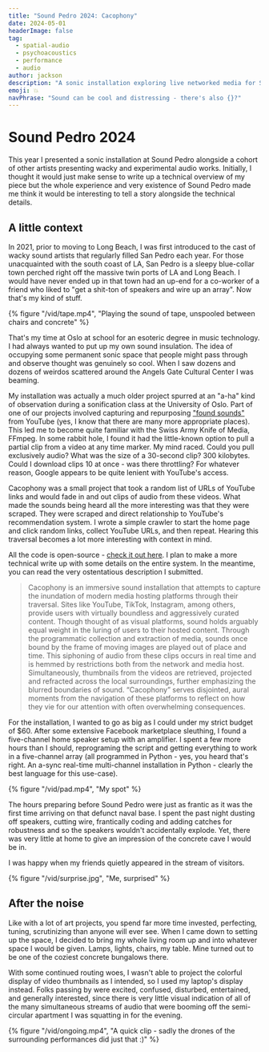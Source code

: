 ```yaml
---
title: "Sound Pedro 2024: Cacophony"
date: 2024-05-01
headerImage: false
tag:
  - spatial-audio
  - psychoacoustics
  - performance
  - audio
author: jackson
description: "A sonic installation exploring live networked media for Sound Pedro 2024"
emoji: 💥
navPhrase: "Sound can be cool and distressing - there's also {}?"
---
```


# Sound Pedro 2024

This year I presented a sonic installation at Sound Pedro alongside a cohort of other artists presenting wacky and experimental audio works. Initially, I thought it would just make sense to write up a technical overview of my piece but the whole experience and very existence of Sound Pedro made me think it would be interesting to tell a story alongside the technical details.

## A little context

In 2021, prior to moving to Long Beach, I was first introduced to the cast of wacky sound artists that regularly filled San Pedro each year. For those unacquainted with the south coast of LA, San Pedro is a sleepy blue-collar town perched right off the massive twin ports of LA and Long Beach. I would have never ended up in that town had an up-end for a co-worker of a friend who liked to "get a shit-ton of speakers and wire up an array". Now that's my kind of stuff.

{% figure "/vid/tape.mp4", "Playing the sound of tape, unspooled between chairs and concrete" %}

That's my time at Oslo at school for an esoteric degree in music technology. I had always wanted to put up my own sound insulation. The idea of occupying some permanent sonic space that people might pass through and observe thought was genuinely so cool. When I saw dozens and dozens of weirdos scattered around the Angels Gate Cultural Center I was beaming.

My installation was actually a much older project spurred at an "a-ha" kind of observation during a sonification class at the University of Oslo. Part of one of our projects involved capturing and repurposing ["found sounds"](https://en.wikipedia.org/wiki/Found_object_%28music%29) from YouTube (yes, I know that there are many more appropriate places). This led me to become quite familiar with the Swiss Army Knife of Media, FFmpeg. In some rabbit hole, I found it had the little-known option to pull a partial clip from a video at any time marker. My mind raced. Could you pull exclusively audio? What was the size of a 30-second clip? 300 kilobytes. Could I download clips 10 at once - was there throttling? For whatever reason, Google appears to be quite lenient with YouTube's access.

Cacophony was a small project that took a random list of URLs of YouTube links and would fade in and out clips of audio from these videos. What made the sounds being heard all the more interesting was that they were scraped. They were scraped and direct relationship to YouTube's recommendation system. I wrote a simple crawler to start the home page and click random links, collect YouTube URLs, and then repeat. Hearing this traversal becomes a lot more interesting with context in mind.

All the code is open-source - [check it out here](https://github.com/jacksongoode/cacophony/). I plan to make a more technical write up with some details on the entire system. In the meantime, you can read the very ostentatious description I submitted.

> Cacophony is an immersive sound installation that attempts to capture the inundation of modern media hosting platforms through their traversal. Sites like YouTube, TikTok, Instagram, among others, provide users with virtually boundless and aggressively curated content. Though thought of as visual platforms, sound holds arguably equal weight in the luring of users to their hosted content. Through the programmatic collection and extraction of media, sounds once bound by the frame of moving images are played out of place and time. This siphoning of audio from these clips occurs in real time and is hemmed by restrictions both from the network and media host. Simultaneously, thumbnails from the videos are retrieved, projected and refracted across the local surroundings, further emphasizing the blurred boundaries of sound. “Cacophony” serves disjointed, aural moments from the navigation of these platforms to reflect on how they vie for our attention with often overwhelming consequences.

For the installation, I wanted to go as big as I could under my strict budget of $60. After some extensive Facebook marketplace sleuthing, I found a five-channel home speaker setup with an amplifier. I spent a few more hours than I should, reprograming the script and getting everything to work in a five-channel array (all programmed in Python - yes, you heard that's right. An a-sync real-time multi-channel installation in Python - clearly the best language for this use-case).

{% figure "/vid/pad.mp4", "My spot" %}

The hours preparing before Sound Pedro were just as frantic as it was the first time arriving on that defunct naval base. I spent the past night dusting off speakers, cutting wire, frantically coding and adding catches for robustness and so the speakers wouldn't accidentally explode. Yet, there was very little at home to give an impression of the concrete cave I would be in.

I was happy when my friends quietly appeared in the stream of visitors.

{% figure "/vid/surprise.jpg", "Me, surprised" %}

## After the noise

Like with a lot of art projects, you spend far more time invested, perfecting, tuning, scrutinizing than anyone will ever see. When I came down to setting up the space, I decided to bring my whole living room up and into whatever space I would be given. Lamps, lights, chairs, my table. Mine turned out to be one of the coziest concrete bungalows there.

With some continued routing woes, I wasn't able to project the colorful display of video thumbnails as I intended, so I used my laptop's display instead. Folks passing by were excited, confused, disturbed, entertained, and generally interested, since there is very little visual indication of all of the many simultaneous streams of audio that were booming off the semi-circular apartment I was squatting in for the evening.

{% figure "/vid/ongoing.mp4", "A quick clip - sadly the drones of the surrounding performances did just that :)" %}
